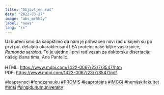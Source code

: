 ```yaml
---
title: "Objavljen rad"
date: "2022-03-27"
image: "abs_mr5b2y"
label: "news"
lang: "rs"
---
```


Uzbuđeni smo da saopštimo da nam je prihvaćen novi rad u kojem su po prvi put detaljno okarakterisani LEA proteini naše biljke vaskrsnice, _Ramonda serbica_. To je ujedno i prvi rad vezan za doktorsku disertaciju našeg člana tima, Ane Pantelić.
<br/><br/>
HTML: https://www.mdpi.com/1422-0067/23/7/3547/htm <br/>
PDF: https://www.mdpi.com/1422-0067/23/7/3547/pdf

<a href=''>#leapsynsci</a> <a href=''>#fondzanauku</a> <a href=''>#PROMIS</a> <a href=''>#leaproteins</a> <a href=''>#IMGGI</a> <a href=''>#hemijskifakultet</a> <a href=''>#imsi</a> <a href=''>#singidunumuniversity</a>


